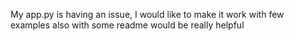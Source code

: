 My app.py is having an issue, I would like to make it work with few examples also with some readme would be really helpful

